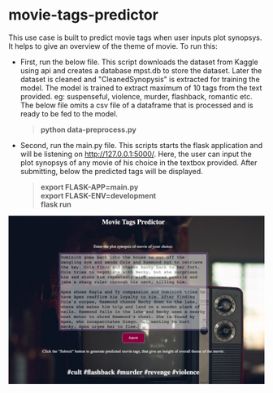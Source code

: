 # movie-tags-predictor

This use case is built to predict movie tags when user inputs plot synopsys. It helps to give an overview of the theme of movie. 
To run this:

- First, run the below file. This script downloads the dataset from Kaggle using api and creates a database mpst.db to store the dataset. Later the dataset is cleaned and "CleanedSynopysis" is extracted for training the model. The model is trained to extract maximum of 10 tags from the text provided. eg: suspenseful, violence, murder, flashback, romantic etc. The below file omits a csv file of a dataframe that is processed and is ready to be fed to the model.   
    > **python data-preprocess.py**
    
- Second, run the main.py file. This scripts starts the flask application and will be listening on http://127.0.0.1:5000/. Here, the user can input the plot synopsys of any movie of his choice in the textbox provided. After submitting, below the predicted tags will be displayed. 
    > **export FLASK-APP=main.py** \
    > **export FLASK-ENV=development** \
    > **flask run** 


![Movie Tags Usecase](movie-tags-ui.png)
